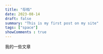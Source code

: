 ```yaml
---
title: "存档"
date: 2023-08-14
draft: false
summary: "This is my first post on my site"
tags: ["space"]
showComments : true
---
```

我的一些文章